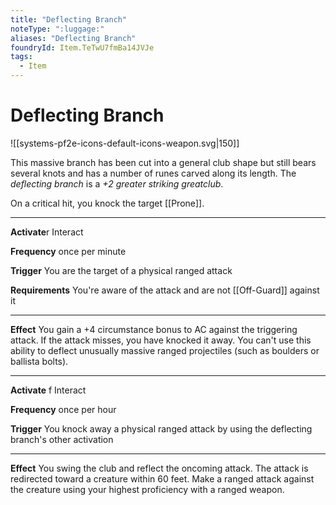 ```yaml
---
title: "Deflecting Branch"
noteType: ":luggage:"
aliases: "Deflecting Branch"
foundryId: Item.TeTwU7fmBa14JVJe
tags:
  - Item
---
```


# Deflecting Branch
![[systems-pf2e-icons-default-icons-weapon.svg|150]]

This massive branch has been cut into a general club shape but still bears several knots and has a number of runes carved along its length. The _deflecting branch_ is a _+2 greater striking greatclub_.

On a critical hit, you knock the target [[Prone]].

* * *

**Activate**r Interact

**Frequency** once per minute

**Trigger** You are the target of a physical ranged attack

**Requirements** You're aware of the attack and are not [[Off-Guard]] against it

* * *

**Effect** You gain a +4 circumstance bonus to AC against the triggering attack. If the attack misses, you have knocked it away. You can't use this ability to deflect unusually massive ranged projectiles (such as boulders or ballista bolts).

* * *

**Activate** f Interact

**Frequency** once per hour

**Trigger** You knock away a physical ranged attack by using the deflecting branch's other activation

* * *

**Effect** You swing the club and reflect the oncoming attack. The attack is redirected toward a creature within 60 feet. Make a ranged attack against the creature using your highest proficiency with a ranged weapon.
